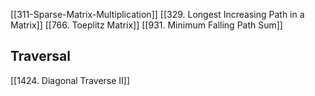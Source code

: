 [[311-Sparse-Matrix-Multiplication]]
[[329. Longest Increasing Path in a Matrix]]
[[766. Toeplitz Matrix]]
[[931. Minimum Falling Path Sum]]


## Traversal

[[1424. Diagonal Traverse II]]